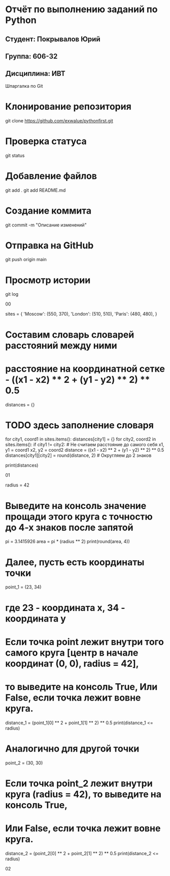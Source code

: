 # Отчёт по выполнению заданий по Python

## Студент: Покрывалов Юрий
## Группа: 606-32
## Дисциплина: ИВТ

Шпаргалка по Git

# Клонирование репозитория
git clone https://github.com/exwalue/pythonfirst.git

# Проверка статуса
git status

# Добавление файлов
git add .
git add README.md

# Создание коммита
git commit -m "Описание изменений"

# Отправка на GitHub
git push origin main

# Просмотр истории
git log

00

sites = {
    'Moscow': (550, 370),
    'London': (510, 510),
    'Paris': (480, 480),
}

# Составим словарь словарей расстояний между ними
# расстояние на координатной сетке - ((x1 - x2) ** 2 + (y1 - y2) ** 2) ** 0.5

distances = {}

# TODO здесь заполнение словаря
for city1, coord1 in sites.items():
    distances[city1] = {}
    for city2, coord2 in sites.items():
        if city1 != city2:  # Не считаем расстояние до самого себя
            x1, y1 = coord1
            x2, y2 = coord2
            distance = ((x1 - x2) ** 2 + (y1 - y2) ** 2) ** 0.5
            distances[city1][city2] = round(distance, 2)  # Округляем до 2 знаков

print(distances)

01

radius = 42

# Выведите на консоль значение прощади этого круга с точностю до 4-х знаков после запятой
pi = 3.1415926
area = pi * (radius ** 2)
print(round(area, 4))


# Далее, пусть есть координаты точки
point_1 = (23, 34)
# где 23 - координата х, 34 - координата у

# Если точка point лежит внутри того самого круга [центр в начале координат (0, 0), radius = 42],
# то выведите на консоль True, Или False, если точка лежит вовне круга.
distance_1 = (point_1[0] ** 2 + point_1[1] ** 2) ** 0.5
print(distance_1 <= radius)

# Аналогично для другой точки
point_2 = (30, 30)
# Если точка point_2 лежит внутри круга (radius = 42), то выведите на консоль True,
# Или False, если точка лежит вовне круга.
distance_2 = (point_2[0] ** 2 + point_2[1] ** 2) ** 0.5
print(distance_2 <= radius)

02


